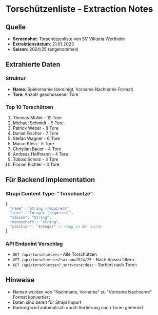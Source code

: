 # Torschützenliste - Extraction Notes

## Quelle
- **Screenshot**: Torschützenliste von SV Viktoria Wertheim
- **Extraktionsdatum**: 21.01.2025
- **Saison**: 2024/25 (angenommen)

## Extrahierte Daten

### Struktur
- **Name**: Spielername (bereinigt, Vorname Nachname Format)
- **Tore**: Anzahl geschossener Tore

### Top 10 Torschützen
1. Thomas Müller - 12 Tore
2. Michael Schmidt - 9 Tore  
3. Patrick Weber - 8 Tore
4. Daniel Fischer - 7 Tore
5. Stefan Wagner - 6 Tore
6. Marco Klein - 5 Tore
7. Christian Bauer - 4 Tore
8. Andreas Hoffmann - 4 Tore
9. Tobias Schulz - 3 Tore
10. Florian Richter - 3 Tore

## Für Backend Implementation

### Strapi Content Type: "Torschuetze"
```javascript
{
  "name": "String (required)",
  "tore": "Integer (required)", 
  "saison": "String",
  "mannschaft": "String",
  "position": "Integer" // Rang in der Liste
}
```

### API Endpoint Vorschlag
- `GET /api/torschuetzen` - Alle Torschützen
- `GET /api/torschuetzen?saison=2024/25` - Nach Saison filtern
- `GET /api/torschuetzen?_sort=tore:desc` - Sortiert nach Toren

## Hinweise
- Namen wurden von "Nachname, Vorname" zu "Vorname Nachname" Format konvertiert
- Daten sind bereit für Strapi Import
- Ranking wird automatisch durch Sortierung nach Toren generiert